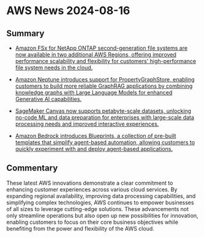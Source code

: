 # AWS News 2024-08-16

## Summary

- [Amazon FSx for NetApp ONTAP second-generation file systems are now available in two additional AWS Regions, offering improved performance scalability and flexibility for customers' high-performance file system needs in the cloud.](https://aws.amazon.com/about-aws/whats-new/2024/08/second-generation-amazon-fsx-netapp-ontap-additional-regions)

- [Amazon Neptune introduces support for PropertyGraphStore, enabling customers to build more reliable GraphRAG applications by combining knowledge graphs with Large Language Models for enhanced Generative AI capabilities.](https://aws.amazon.com/about-aws/whats-new/2024/08/amazon-neptune-propertygraphstore-graphrag-applications)

- [SageMaker Canvas now supports petabyte-scale datasets, unlocking no-code ML and data preparation for enterprises with large-scale data processing needs and improved interactive experiences.](https://aws.amazon.com/about-aws/whats-new/2024/08/sagemaker-canvas-no-code-ml-data-petabyte-scale/)

- [Amazon Bedrock introduces Blueprints, a collection of pre-built templates that simplify agent-based automation, allowing customers to quickly experiment with and deploy agent-based applications.](https://aws.amazon.com/about-aws/whats-new/2024/08/blueprints-agent-based-automation-amazon-bedrock/)

## Commentary

These latest AWS innovations demonstrate a clear commitment to enhancing customer experiences across various cloud services. By expanding regional availability, improving data processing capabilities, and simplifying complex technologies, AWS continues to empower businesses of all sizes to leverage cutting-edge solutions. These advancements not only streamline operations but also open up new possibilities for innovation, enabling customers to focus on their core business objectives while benefiting from the power and flexibility of the AWS cloud.
